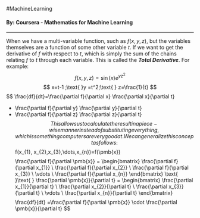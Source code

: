 #MachineLearning 
#### By: Coursera - Mathematics for Machine Learning 
---
When we have a multi-variable function, such as $f(x,y,z)$, but the variables themselves are a function of some other variable $t$. If we want to get the derivative of $f$ with respect to $t$, which is simply the sum of the chains relating $f$ to $t$ through each variable. This is called the ***Total Derivative***. For example:
$$
f(x,y,z)=\sin(x)e^{yz^2}
$$
$$
x=t-1 ;\text{ }y =t^2;\text{ } z=\frac{1}{t}
$$
$$
\frac{df}{dt}=\frac{\partial f}{\partial x} \frac{\partial x}{\partial t}
+ \frac{\partial f}{\partial y} \frac{\partial y}{\partial t}
+ \frac{\partial f}{\partial z} \frac{\partial z}{\partial t}
$$
This allows us to calculate the result in a piece-wise manner instead of substituting everything, which is something computers are very good at. We can generalize this concept as follows:
$$
f(x_{1}, x_{2},x_{3},\dots,x_{n})=f(\pmb{x})
$$
$$
\frac{\partial f}{\partial \pmb{x}} = \begin{bmatrix}
\frac{\partial f}{\partial x_{1}} \\
\frac{\partial f}{\partial x_{2}} \\
\frac{\partial f}{\partial x_{3}} \\
\vdots \\
\frac{\partial f}{\partial x_{n}}
\end{bmatrix} \text{ }\text{ }
\frac{\partial \pmb{x}}{\partial t} = \begin{bmatrix}
\frac{\partial x_{1}}{\partial t} \\
\frac{\partial x_{2}}{\partial t} \\
\frac{\partial x_{3}}{\partial t} \\
\vdots \\
\frac{\partial x_{n}}{\partial t}
\end{bmatrix}
$$
$$
\frac{df}{dt} =\frac{\partial f}{\partial \pmb{x}} \cdot \frac{\partial \pmb{x}}{\partial t}
$$

